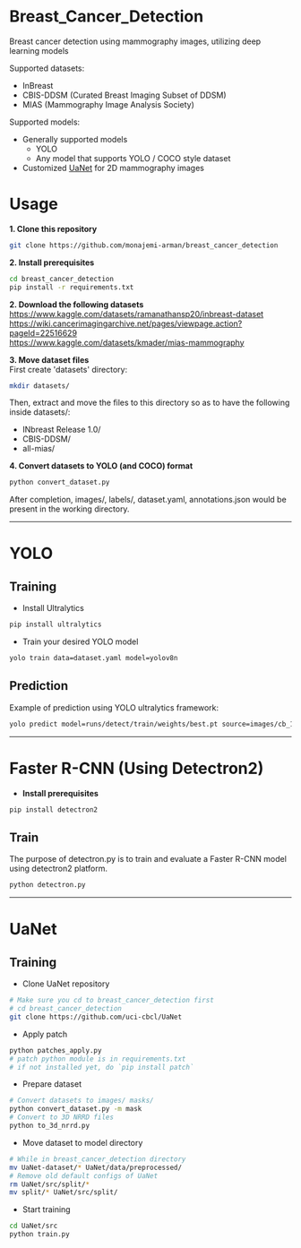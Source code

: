 # Breast_Cancer_Detection
Breast cancer detection using mammography images, utilizing deep learning models

Supported datasets:
* InBreast
* CBIS-DDSM (Curated Breast Imaging Subset of DDSM)
* MIAS (Mammography Image Analysis Society)

Supported models:
* Generally supported models
  * YOLO 
  * Any model that supports YOLO / COCO style dataset
* Customized [UaNet](https://github.com/uci-cbcl/UaNet/) for 2D mammography images

# Usage
**1. Clone this repository**
```bash
git clone https://github.com/monajemi-arman/breast_cancer_detection
```
**2. Install prerequisites**
```bash
cd breast_cancer_detection
pip install -r requirements.txt
```
**2. Download the following datasets**  
https://www.kaggle.com/datasets/ramanathansp20/inbreast-dataset  
https://wiki.cancerimagingarchive.net/pages/viewpage.action?pageId=22516629  
https://www.kaggle.com/datasets/kmader/mias-mammography  

**3. Move dataset files**  
First create 'datasets' directory:
```bash
mkdir datasets/
```
Then, extract and move the files to this directory so as to have the following inside datasets/:  
* INbreast Release 1.0/
* CBIS-DDSM/
* all-mias/

**4. Convert datasets to YOLO (and COCO) format**
```bash
python convert_dataset.py
```
After completion, images/, labels/, dataset.yaml, annotations.json would be present in the working directory. 

---
# YOLO
## Training
* Install Ultralytics
```bash
pip install ultralytics
```
* Train your desired YOLO model
```bash
yolo train data=dataset.yaml model=yolov8n

```
## Prediction
Example of prediction using YOLO ultralytics framework:
```bash
yolo predict model=runs/detect/train/weights/best.pt source=images/cb_1.jpg conf=0.1 
```
---
# Faster R-CNN (Using Detectron2)
* **Install prerequisites**
```bash
pip install detectron2
```
## Train
The purpose of detectron.py is to train and evaluate a Faster R-CNN model using detectron2 platform.
```bash
python detectron.py
```

---
# UaNet
## Training
* Clone UaNet repository
```bash
# Make sure you cd to breast_cancer_detection first
# cd breast_cancer_detection
git clone https://github.com/uci-cbcl/UaNet
```
* Apply patch
```bash
python patches_apply.py
# patch python module is in requirements.txt
# if not installed yet, do `pip install patch`
```
* Prepare dataset
```bash
# Convert datasets to images/ masks/
python convert_dataset.py -m mask
# Convert to 3D NRRD files
python to_3d_nrrd.py
```
* Move dataset to model directory
```bash
# While in breast_cancer_detection directory
mv UaNet-dataset/* UaNet/data/preprocessed/
# Remove old default configs of UaNet
rm UaNet/src/split/*
mv split/* UaNet/src/split/
```
* Start training
```bash
cd UaNet/src
python train.py
```